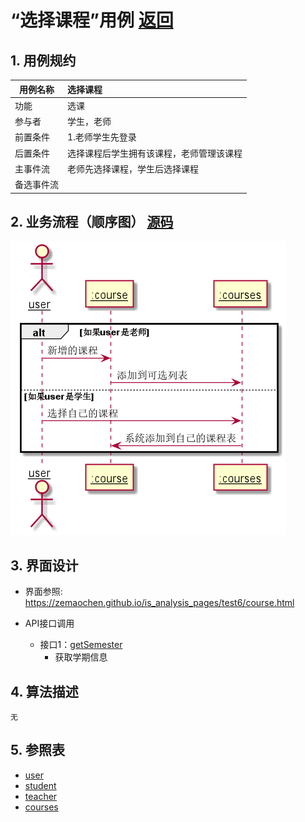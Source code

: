 
# “选择课程”用例 [返回](../README.md)
## 1. 用例规约

|用例名称|选择课程|
|-------|:-------------|
|功能|选课|
|参与者|学生，老师|
|前置条件|1.老师学生先登录<br/>|
|后置条件|选择课程后学生拥有该课程，老师管理该课程|
|主事件流|老师先选择课程，学生后选择课程|
|备选事件流||

## 2. 业务流程（顺序图） [源码](../uml/选择课程.puml)
![学期选择](../images/选择课程.png)

    
## 3. 界面设计
- 界面参照: https://zemaochen.github.io/is_analysis_pages/test6/course.html
- API接口调用

    - 接口1：[getSemester](../接口/getSemester.md)
        - 获取学期信息
        
## 4. 算法描述
    无
## 5. 参照表
- [user](../md/数据库设计.md/#user)
- [student](../md/数据库设计.md/#student)
- [teacher](../md/数据库设计.md/#teacher)
- [courses](../md/数据库设计.md/#courses)

